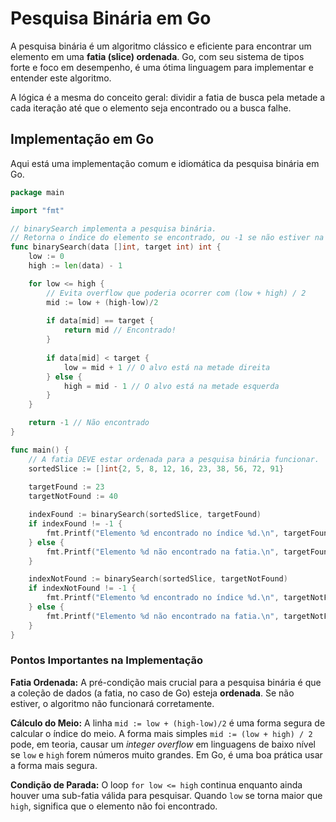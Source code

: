 # Pesquisa Binária em Go

A pesquisa binária é um algoritmo clássico e eficiente para encontrar um elemento em uma **fatia (slice) ordenada**. Go, com seu sistema de tipos forte e foco em desempenho, é uma ótima linguagem para implementar e entender este algoritmo.

A lógica é a mesma do conceito geral: dividir a fatia de busca pela metade a cada iteração até que o elemento seja encontrado ou a busca falhe.

## Implementação em Go

Aqui está uma implementação comum e idiomática da pesquisa binária em Go.

```go
package main

import "fmt"

// binarySearch implementa a pesquisa binária.
// Retorna o índice do elemento se encontrado, ou -1 se não estiver na fatia.
func binarySearch(data []int, target int) int {
    low := 0
    high := len(data) - 1

    for low <= high {
        // Evita overflow que poderia ocorrer com (low + high) / 2
        mid := low + (high-low)/2
        
        if data[mid] == target {
            return mid // Encontrado!
        }
        
        if data[mid] < target {
            low = mid + 1 // O alvo está na metade direita
        } else {
            high = mid - 1 // O alvo está na metade esquerda
        }
    }

    return -1 // Não encontrado
}

func main() {
    // A fatia DEVE estar ordenada para a pesquisa binária funcionar.
    sortedSlice := []int{2, 5, 8, 12, 16, 23, 38, 56, 72, 91}
    
    targetFound := 23
    targetNotFound := 40

    indexFound := binarySearch(sortedSlice, targetFound)
    if indexFound != -1 {
        fmt.Printf("Elemento %d encontrado no índice %d.\n", targetFound, indexFound)
    } else {
        fmt.Printf("Elemento %d não encontrado na fatia.\n", targetFound)
    }

    indexNotFound := binarySearch(sortedSlice, targetNotFound)
    if indexNotFound != -1 {
        fmt.Printf("Elemento %d encontrado no índice %d.\n", targetNotFound, indexNotFound)
    } else {
        fmt.Printf("Elemento %d não encontrado na fatia.\n", targetNotFound)
    }
}
```

### Pontos Importantes na Implementação

**Fatia Ordenada:** A pré-condição mais crucial para a pesquisa binária é que a coleção de dados (a fatia, no caso de Go) esteja **ordenada**. Se não estiver, o algoritmo não funcionará corretamente.

**Cálculo do Meio:** A linha `mid := low + (high-low)/2` é uma forma segura de calcular o índice do meio. A forma mais simples `mid := (low + high) / 2` pode, em teoria, causar um *integer overflow* em linguagens de baixo nível se `low` e `high` forem números muito grandes. Em Go, é uma boa prática usar a forma mais segura.

**Condição de Parada:** O loop `for low <= high` continua enquanto ainda houver uma sub-fatia válida para pesquisar. Quando `low` se torna maior que `high`, significa que o elemento não foi encontrado.
